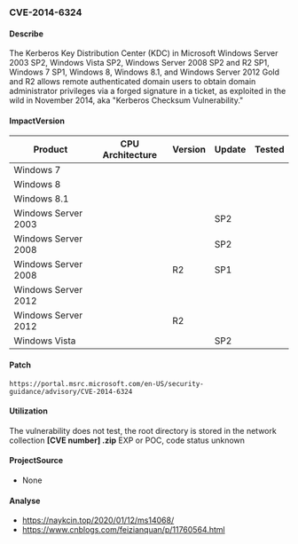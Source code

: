 ###  CVE-2014-6324

#### Describe

The Kerberos Key Distribution Center (KDC) in Microsoft Windows Server 2003 SP2, Windows Vista SP2, Windows Server 2008 SP2 and R2 SP1, Windows 7 SP1, Windows 8, Windows 8.1, and Windows Server 2012 Gold and R2 allows remote authenticated domain users to obtain domain administrator privileges via a forged signature in a ticket, as exploited in the wild in November 2014, aka "Kerberos Checksum Vulnerability."

#### ImpactVersion

| Product             | CPU Architecture | Version | Update | Tested |
| ------------------- | ---------------- | ------- | ------ | ------ |
| Windows 7           |                  |         |        |        |
| Windows 8           |                  |         |        |        |
| Windows 8.1         |                  |         |        |        |
| Windows Server 2003 |                  |         | SP2    |        |
| Windows Server 2008 |                  |         | SP2    |        |
| Windows Server 2008 |                  | R2      | SP1    |        |
| Windows Server 2012 |                  |         |        |        |
| Windows Server 2012 |                  | R2      |        |        |
| Windows Vista       |                  |         | SP2    |        |

#### Patch

```
https://portal.msrc.microsoft.com/en-US/security-guidance/advisory/CVE-2014-6324
```

#### Utilization

The vulnerability does not test, the root directory is stored in the network collection **[CVE number] .zip** EXP or POC, code status unknown

#### ProjectSource

- None

#### Analyse

- https://naykcin.top/2020/01/12/ms14068/
- https://www.cnblogs.com/feizianquan/p/11760564.html



